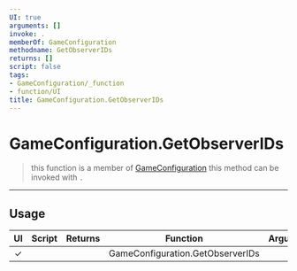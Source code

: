 ```yaml
---
UI: true
arguments: []
invoke: .
memberOf: GameConfiguration
methodname: GetObserverIDs
returns: []
script: false
tags:
- GameConfiguration/_function
- function/UI
title: GameConfiguration.GetObserverIDs
---
```

# GameConfiguration.GetObserverIDs
> this function is a member of [GameConfiguration](civ-6/lua/GameConfiguration.md)
> this method can be invoked with `.`
-----
## Usage
|  UI | Script | Returns | Function | Arguments |
|:---:|:------:|-------:|:--------:|:---------|
|✓| ||GameConfiguration.GetObserverIDs||
